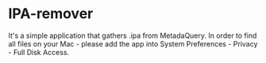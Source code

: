 # IPA-remover
It's a simple application that gathers .ipa from MetadaQuery. In order to find all files on your Mac - please add the app into System Preferences - Privacy - Full Disk Access.
